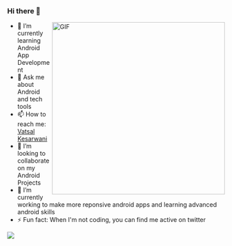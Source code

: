 ### Hi there 👋

<img align="right" alt="GIF" src="https://i.imgur.com/8MupZHY.gif" width="400px" />

- 🌱 I’m currently learning Android App Development
- 💬 Ask me about Android and tech tools
- 📫 How to reach me: [Vatsal Kesarwani](https://www.linkedin.com/in/vatsal-kesarwani-4a3858171/)
- 👯 I’m looking to collaborate on my Android Projects
- 🔭 I’m currently working to make more reponsive android apps and learning advanced android skills
- ⚡ Fun fact: When I'm not coding, you can find me active on twitter
<!-- 🤔 I’m looking for help with ... -->
<!-- 😄 Pronouns: -->
<img align="left" src="https://github-readme-stats.vercel.app/api?username=plazzy99&show_icons=true&hide_border=true" />
